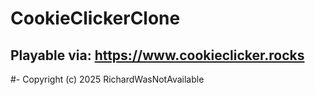# CookieClickerClone

## Playable via: https://www.cookieclicker.rocks


#- Copyright (c) 2025 RichardWasNotAvailable
